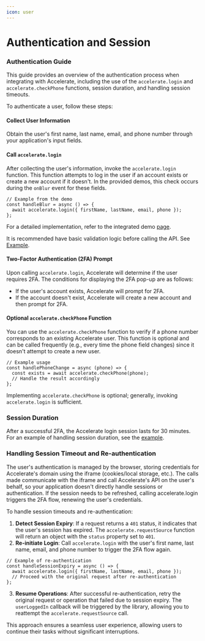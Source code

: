 ```yaml
---
icon: user
---
```


# Authentication and Session

### Authentication Guide

This guide provides an overview of the authentication process when integrating with Accelerate, including the use of the `accelerate.login` and `accelerate.checkPhone` functions, session duration, and handling session timeouts.

To authenticate a user, follow these steps:

#### Collect User Information

Obtain the user's first name, last name, email, and phone number through your application's input fields.

#### Call `accelerate.login`

After collecting the user's information, invoke the `accelerate.login` function. This function attempts to log in the user if an account exists or create a new account if it doesn't. In the provided demos, this check occurs during the `onBlur` event for these fields.

```
// Example from the demo
const handleBlur = async () => {
  await accelerate.login({ firstName, lastName, email, phone });
};
```

For a detailed implementation, refer to the integrated demo [page](../../demos/app/integrated/page.tsx#L146).

It is recommended have basic validation logic before calling the API. See [Example](../../demos/app/integrated/page.tsx#L76).

#### Two-Factor Authentication (2FA) Prompt

Upon calling `accelerate.login`, Accelerate will determine if the user requires 2FA. The conditions for displaying the 2FA pop-up are as follows:

* If the user's account exists, Accelerate will prompt for 2FA.
* If the account doesn't exist, Accelerate will create a new account and then prompt for 2FA.

#### Optional `accelerate.checkPhone` Function

You can use the `accelerate.checkPhone` function to verify if a phone number corresponds to an existing Accelerate user. This function is optional and can be called frequently (e.g., every time the phone field changes) since it doesn't attempt to create a new user.

```
// Example usage
const handlePhoneChange = async (phone) => {
  const exists = await accelerate.checkPhone(phone);
  // Handle the result accordingly
};
```

Implementing `accelerate.checkPhone` is optional; generally, invoking `accelerate.login` is sufficient.

### Session Duration

After a successful 2FA, the Accelerate login session lasts for 30 minutes. For an example of handling session duration, see the [example](../../demos/app/test/checkoutdotcom/inline/page.tsx#L145).

### Handling Session Timeout and Re-authentication

The user's authentication is managed by the browser, storing credentials for Accelerate's domain using the iframe (cookies/local storage, etc.). The calls made communicate with the iframe and call Accelerate's API on the user's behalf, so your application doesn't directly handle sessions or authentication. If the session needs to be refreshed, calling accelerate.login triggers the 2FA flow, renewing the user's credentials.

To handle session timeouts and re-authentication:

1. **Detect Session Expiry**: If a request returns a `401` status, it indicates that the user's session has expired. The `accelerate.requestSource` function will return an object with the `status` property set to `401`.
2. **Re-initiate Login**: Call `accelerate.login` with the user's first name, last name, email, and phone number to trigger the 2FA flow again.

```
// Example of re-authentication
const handleSessionExpiry = async () => {
  await accelerate.login({ firstName, lastName, email, phone });
  // Proceed with the original request after re-authentication
};
```

3. **Resume Operations**: After successful re-authentication, retry the original request or operation that failed due to session expiry. The `userLoggedIn` callback will be triggered by the library, allowing you to reattempt the `accelerate.requestSource` call.

This approach ensures a seamless user experience, allowing users to continue their tasks without significant interruptions.
